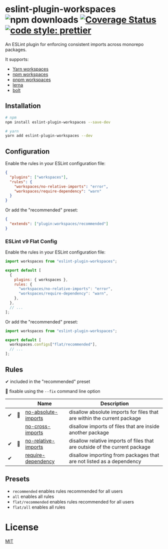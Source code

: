 # eslint-plugin-workspaces ![npm downloads](https://img.shields.io/npm/dw/eslint-plugin-workspaces) [![Coverage Status](https://coveralls.io/repos/github/joshuajaco/eslint-plugin-workspaces/badge.svg)](https://coveralls.io/github/joshuajaco/eslint-plugin-workspaces) [![code style: prettier](https://img.shields.io/badge/code_style-prettier-ff69b4.svg?style=flat-square)](https://github.com/prettier/prettier)

An ESLint plugin for enforcing consistent imports across monorepo packages.

It supports:

- [Yarn workspaces](https://classic.yarnpkg.com/en/docs/workspaces)
- [npm workspaces](https://docs.npmjs.com/cli/v7/using-npm/workspaces)
- [pnpm workspaces](https://pnpm.io/workspaces)
- [lerna](https://github.com/lerna/lerna)
- [bolt](https://github.com/boltpkg/bolt)

## Installation

```sh
# npm
npm install eslint-plugin-workspaces --save-dev

# yarn
yarn add eslint-plugin-workspaces --dev
```

## Configuration

Enable the rules in your ESLint configuration file:

```json
{
  "plugins": ["workspaces"],
  "rules": {
    "workspaces/no-relative-imports": "error",
    "workspaces/require-dependency": "warn"
  }
}
```

Or add the "recommended" preset:

```json
{
  "extends": ["plugin:workspaces/recommended"]
}
```

### ESLint v9 Flat Config

Enable the rules in your ESLint configuration file:

```js
import workspaces from "eslint-plugin-workspaces";

export default [
  {
    plugins: { workspaces },
    rules: {
      "workspaces/no-relative-imports": "error",
      "workspaces/require-dependency": "warn",
    },
  },
  // ...
];
```

Or add the "recommended" preset:

```js
import workspaces from "eslint-plugin-workspaces";

export default [
  workspaces.configs["flat/recommended"],
  // ...
];
```

## Rules

✔ included in the "recommended" preset

🔧 fixable using the `--fix` command line option

|     |     | Name                                                                                                                      | Description                                                                |
| --- | --- | ------------------------------------------------------------------------------------------------------------------------- | -------------------------------------------------------------------------- |
| ✔  | 🔧  | [no-absolute-imports](https://github.com/joshuajaco/eslint-plugin-workspaces/blob/main/docs/rules/no-absolute-imports.md) | disallow absolute imports for files that are within the current package    |
|     |     | [no-cross-imports](https://github.com/joshuajaco/eslint-plugin-workspaces/blob/main/docs/rules/no-cross-imports.md)       | disallow imports of files that are inside another package                  |
| ✔  | 🔧  | [no-relative-imports](https://github.com/joshuajaco/eslint-plugin-workspaces/blob/main/docs/rules/no-relative-imports.md) | disallow relative imports of files that are outside of the current package |
| ✔  |     | [require-dependency](https://github.com/joshuajaco/eslint-plugin-workspaces/blob/main/docs/rules/require-dependency.md)   | disallow importing from packages that are not listed as a dependency       |

## Presets

- `recommended` enables rules recommended for all users
- `all` enables all rules
- `flat/recommended` enables rules recommended for all users
- `flat/all` enables all rules

# License

[MIT](https://github.com/joshuajaco/eslint-plugin-workspaces/blob/main/LICENSE)
